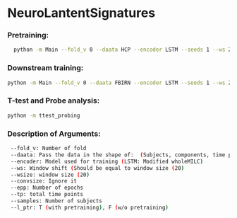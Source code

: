# NeuroLantentSignatures

### Pretraining: 
   ```bash
     python -m Main --fold_v 0 --daata HCP --encoder LSTM --seeds 1 --ws 20 --nw 60 --wsize 20 --convsize 1 --epp 1000 --tp 1200 --samples 311 --l_ptr T
```


### Downstream training:
  ```bash
  python -m Main --fold_v 0 --daata FBIRN --encoder LSTM --seeds 1 --ws 20 --nw 7 --wsize 20 --convsize 1 --epp 1000 --tp 140 --samples 311 --l_ptr T
  ```

### T-test and Probe analysis:
  ```bash
  python -m ttest_probing
  ```

### Description of Arguments:

 ```bash
  --fold_v: Number of fold
  --daata: Pass the data in the shape of:  (Subjects, components, time points). For pretraining, pass HCP. For downstream, pass any one of these datasets (FBIRN, ADNI, B-SNIP, ABIDE, OASIS)
  --encoder: Model used for training (LSTM: Modified wholeMILC)
  --ws: Window shift (Should be equal to window size (20)
  --wsize: window size (20)
  --convsize: Ignore it
  --epp: Number of epochs
  --tp: total time points
  --samples: Number of subjects
  --l_ptr: T (with pretraining), F (w/o pretraining)
```
